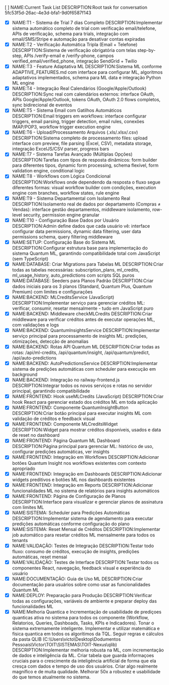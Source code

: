 [ ] NAME:Current Task List DESCRIPTION:Root task for conversation 5fc53f5d-26ac-4e3d-bfa1-9d0f6587f143
-[x] NAME:T1 - Sistema de Trial 7 dias Completo DESCRIPTION:Implementar sistema automático completo de trial com verificação email/telefone, APIs de verificação, schema para trials, integração com email/SMS/Stripe e automação para desativar contas expiradas
-[x] NAME:T2 - Verificação Automática Tripla (Email + Telefone) DESCRIPTION:Sistema de verificação obrigatória com telas step-by-step, APIs /verify-email e /verify-phone, campos verified_email/verified_phone, integração SendGrid + Twilio
-[x] NAME:T3 - Feature Adaptativa ML DESCRIPTION:Sistema ML conforme ADAPTIVE_FEATURES.md com interface para configurar ML, algoritmos adaptativos implementados, schema para ML data e integração Python ML engine
-[x] NAME:T4 - Integração Real Calendários (Google/Apple/Outlook) DESCRIPTION:Sync real com calendários externos: interface OAuth, APIs Google/Apple/Outlook, tokens OAuth, OAuth 2.0 flows completos, sync bidirecional de eventos
-[x] NAME:T5 - Sistema Email com Gatilhos Automáticos DESCRIPTION:Email triggers em workflows: interface configurar triggers, email parsing, trigger detection, email rules, conexões IMAP/POP3, workflow trigger execution engine
-[x] NAME:T6 - Upload/Processamento Arquivos (.xls/.xlsx/.csv) DESCRIPTION:Sistema completo de processamento files: upload interface com preview, file parsing (Excel, CSV), metadata storage, integração ExcelJS/CSV parser, progress bars
-[x] NAME:T7 - Sistema Tarefas Avançado (Múltiplas Opções) DESCRIPTION:Tarefas com tipos de resposta dinâmicos: form builder para diferentes tipos, dynamic form processing, schema flexível, form validation engine, conditional logic
-[x] NAME:T8 - Workflows com Lógica Condicional DESCRIPTION:Workflows onde dependendo da resposta o fluxo segue diferentes formas: visual workflow builder com condições, execution engine com branches, workflow states, rule engine
-[x] NAME:T9 - Sistema Departamental com Isolamento Real DESCRIPTION:Isolamento real de dados por departamento (Compras ≠ Vendas): interface gestão departamentos, middleware isolamento, row-level security, permission engine granular
-[x] NAME:T10 - Configuração Base Dados por Usuário DESCRIPTION:Admin define dados que cada usuário vê: interface configurar data permissions, dynamic data filtering, user data permissions schema, query filtering middleware
-[x] NAME:SETUP: Configuração Base do Sistema ML DESCRIPTION:Configurar estrutura base para implementação do sistema Quantum ML, garantindo compatibilidade total com JavaScript (sem TypeScript)
-[x] NAME:DATABASE: Criar Migrations para Tabelas ML DESCRIPTION:Criar todas as tabelas necessárias: subscription_plans, ml_credits, ml_usage_history, auto_predictions com scripts SQL puros
-[x] NAME:DATABASE: Seeders para Planos Padrão DESCRIPTION:Criar dados iniciais para os 3 planos (Standard, Quantum Plus, Quantum Premium) com limites e configurações
-[x] NAME:BACKEND: MLCreditsService (JavaScript) DESCRIPTION:Implementar serviço para gerenciar créditos ML: verificar, consumir, resetar mensalmente - tudo em JavaScript puro
-[x] NAME:BACKEND: Middleware checkMLCredits DESCRIPTION:Criar middleware para verificar créditos antes de executar operações ML, com validações e logs
-[x] NAME:BACKEND: QuantumInsightsService DESCRIPTION:Implementar serviço principal para processamento de insights ML: predições, otimizações, detecção de anomalias
-[x] NAME:BACKEND: Rotas API Quantum ML DESCRIPTION:Criar todas as rotas: /api/ml-credits, /api/quantum/insight, /api/quantum/predict, /api/auto-predictions
-[x] NAME:BACKEND: AutoPredictionsService DESCRIPTION:Implementar sistema de predições automáticas com scheduler para execução em background
-[x] NAME:BACKEND: Integração no railway-frontend.js DESCRIPTION:Integrar todos os novos serviços e rotas no servidor principal, garantindo compatibilidade
-[x] NAME:FRONTEND: Hook useMLCredits (JavaScript) DESCRIPTION:Criar hook React para gerenciar estado dos créditos ML em toda aplicação
-[x] NAME:FRONTEND: Componente QuantumInsightButton DESCRIPTION:Criar botão principal para executar insights ML com validação de créditos e feedback visual
-[x] NAME:FRONTEND: Componente MLCreditsWidget DESCRIPTION:Widget para mostrar créditos disponíveis, usados e data de reset no dashboard
-[x] NAME:FRONTEND: Página Quantum ML Dashboard DESCRIPTION:Página principal para gerenciar ML: histórico de uso, configurar predições automáticas, ver insights
-[x] NAME:FRONTEND: Integração em Workflows DESCRIPTION:Adicionar botões Quantum Insight nos workflows existentes com contexto apropriado
-[x] NAME:FRONTEND: Integração em Dashboards DESCRIPTION:Adicionar widgets preditivos e botões ML nos dashboards existentes
-[x] NAME:FRONTEND: Integração em Reports DESCRIPTION:Adicionar funcionalidades ML no sistema de relatórios para insights automáticos
-[x] NAME:FRONTEND: Página de Configuração de Planos DESCRIPTION:Interface para visualizar e gerenciar planos de assinatura com limites ML
-[x] NAME:SISTEMA: Scheduler para Predições Automáticas DESCRIPTION:Implementar sistema de agendamento para executar predições automáticas conforme configuração do plano
-[x] NAME:SISTEMA: Reset Mensal de Créditos DESCRIPTION:Implementar job automático para resetar créditos ML mensalmente para todos os tenants
-[x] NAME:VALIDAÇÃO: Testes de Integração DESCRIPTION:Testar todo fluxo: consumo de créditos, execução de insights, predições automáticas, reset mensal
-[x] NAME:VALIDAÇÃO: Testes de Interface DESCRIPTION:Testar todos os componentes React, navegação, feedback visual e experiência do usuário
-[x] NAME:DOCUMENTAÇÃO: Guia de Uso ML DESCRIPTION:Criar documentação para usuários sobre como usar as funcionalidades Quantum ML
-[x] NAME:DEPLOY: Preparação para Produção DESCRIPTION:Verificar todas as configurações, variáveis de ambiente e preparar deploy das funcionalidades ML
-[x] NAME:Melhoria Quantica e Incrementação de usabilidade de prediçoes quanticas ativa no sistema para todos os componente (Workflow, Relatorios, Queries, Dashboads, Tasks, KPIs e Indicadores). Tonar o sistema extremamente inteligente. Implementar e utilizar matemática e física quantica em todos os algorítimos da TQL. Seguir regras e cálculos da pasta QLIB (C:\Users\victo\Desktop\Dodumentos Pessoais\Victor\TOIT\SISTEMAS\TOIT-Nexus\qlib) DESCRIPTION:Implementar melhoria robusta na ML, com incrementação de dados e inteligência da ML.  Criar tabela que guarda informaçoes cruciais para o crescimente da inteligência artificial de forma que ela cresça com dados e tempo de uso dos usuários. Criar algo realmente magnífico e de muita qualidade. Melhorar 50x a robustez e usabilidade do que temos atualmente no sistema.